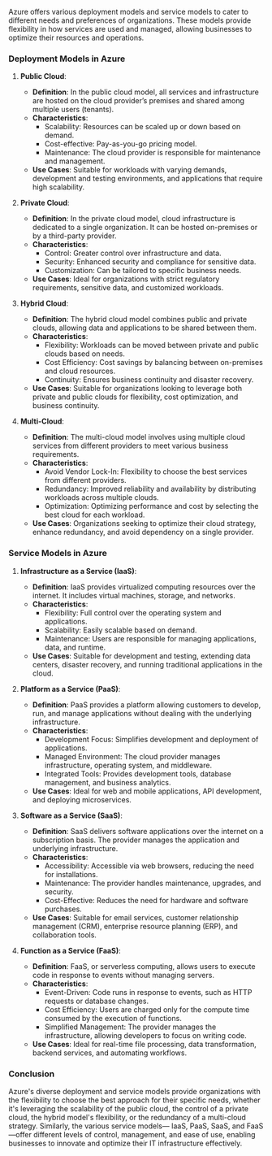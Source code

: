 
Azure offers various deployment models and service models to cater to different needs and preferences of organizations. These models provide flexibility in how services are used and managed, allowing businesses to optimize their resources and operations.

### Deployment Models in Azure

1. **Public Cloud**:
   - **Definition**: In the public cloud model, all services and infrastructure are hosted on the cloud provider’s premises and shared among multiple users (tenants).
   - **Characteristics**: 
     - Scalability: Resources can be scaled up or down based on demand.
     - Cost-effective: Pay-as-you-go pricing model.
     - Maintenance: The cloud provider is responsible for maintenance and management.
   - **Use Cases**: Suitable for workloads with varying demands, development and testing environments, and applications that require high scalability.

2. **Private Cloud**:
   - **Definition**: In the private cloud model, cloud infrastructure is dedicated to a single organization. It can be hosted on-premises or by a third-party provider.
   - **Characteristics**:
     - Control: Greater control over infrastructure and data.
     - Security: Enhanced security and compliance for sensitive data.
     - Customization: Can be tailored to specific business needs.
   - **Use Cases**: Ideal for organizations with strict regulatory requirements, sensitive data, and customized workloads.

3. **Hybrid Cloud**:
   - **Definition**: The hybrid cloud model combines public and private clouds, allowing data and applications to be shared between them.
   - **Characteristics**:
     - Flexibility: Workloads can be moved between private and public clouds based on needs.
     - Cost Efficiency: Cost savings by balancing between on-premises and cloud resources.
     - Continuity: Ensures business continuity and disaster recovery.
   - **Use Cases**: Suitable for organizations looking to leverage both private and public clouds for flexibility, cost optimization, and business continuity.

4. **Multi-Cloud**:
   - **Definition**: The multi-cloud model involves using multiple cloud services from different providers to meet various business requirements.
   - **Characteristics**:
     - Avoid Vendor Lock-In: Flexibility to choose the best services from different providers.
     - Redundancy: Improved reliability and availability by distributing workloads across multiple clouds.
     - Optimization: Optimizing performance and cost by selecting the best cloud for each workload.
   - **Use Cases**: Organizations seeking to optimize their cloud strategy, enhance redundancy, and avoid dependency on a single provider.

### Service Models in Azure

1. **Infrastructure as a Service (IaaS)**:
   - **Definition**: IaaS provides virtualized computing resources over the internet. It includes virtual machines, storage, and networks.
   - **Characteristics**:
     - Flexibility: Full control over the operating system and applications.
     - Scalability: Easily scalable based on demand.
     - Maintenance: Users are responsible for managing applications, data, and runtime.
   - **Use Cases**: Suitable for development and testing, extending data centers, disaster recovery, and running traditional applications in the cloud.

2. **Platform as a Service (PaaS)**:
   - **Definition**: PaaS provides a platform allowing customers to develop, run, and manage applications without dealing with the underlying infrastructure.
   - **Characteristics**:
     - Development Focus: Simplifies development and deployment of applications.
     - Managed Environment: The cloud provider manages infrastructure, operating system, and middleware.
     - Integrated Tools: Provides development tools, database management, and business analytics.
   - **Use Cases**: Ideal for web and mobile applications, API development, and deploying microservices.

3. **Software as a Service (SaaS)**:
   - **Definition**: SaaS delivers software applications over the internet on a subscription basis. The provider manages the application and underlying infrastructure.
   - **Characteristics**:
     - Accessibility: Accessible via web browsers, reducing the need for installations.
     - Maintenance: The provider handles maintenance, upgrades, and security.
     - Cost-Effective: Reduces the need for hardware and software purchases.
   - **Use Cases**: Suitable for email services, customer relationship management (CRM), enterprise resource planning (ERP), and collaboration tools.

4. **Function as a Service (FaaS)**:
   - **Definition**: FaaS, or serverless computing, allows users to execute code in response to events without managing servers.
   - **Characteristics**:
     - Event-Driven: Code runs in response to events, such as HTTP requests or database changes.
     - Cost Efficiency: Users are charged only for the compute time consumed by the execution of functions.
     - Simplified Management: The provider manages the infrastructure, allowing developers to focus on writing code.
   - **Use Cases**: Ideal for real-time file processing, data transformation, backend services, and automating workflows.

### Conclusion

Azure's diverse deployment and service models provide organizations with the flexibility to choose the best approach for their specific needs, whether it's leveraging the scalability of the public cloud, the control of a private cloud, the hybrid model's flexibility, or the redundancy of a multi-cloud strategy. Similarly, the various service models— IaaS, PaaS, SaaS, and FaaS—offer different levels of control, management, and ease of use, enabling businesses to innovate and optimize their IT infrastructure effectively.